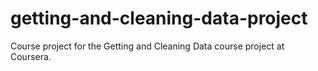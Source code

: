 # getting-and-cleaning-data-project
Course project for the Getting and Cleaning Data course project at Coursera.
